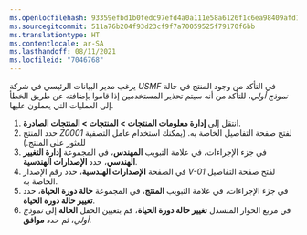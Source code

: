 ```yaml
---
ms.openlocfilehash: 93359efbd1b0fedc97efd4a0a111e58a6126f1c6ea98409afd130349399d6385
ms.sourcegitcommit: 511a76b204f93d23cf9f7a70059525f79170f6bb
ms.translationtype: HT
ms.contentlocale: ar-SA
ms.lasthandoff: 08/11/2021
ms.locfileid: "7046768"
---
```

يرغب مدير البيانات الرئيسي في شركة *USMF* في التأكد من وجود المنتج في حالة *نموذج أولي*، للتأكد من أنه سيتم تحذير المستخدمين إذا قاموا بإضافته عن طريق الخطأ إلى العمليات التي يعملون عليها.

1. انتقل إلى **إدارة معلومات المنتجات > المنتجات > المنتجات الصادرة**.
1. حدد المنتج *Z0001* لفتح صفحة التفاصيل الخاصة به. (يمكنك استخدام عامل التصفية للعثور على المنتج.)
1. في جزء الإجراءات، في علامة التبويب **المهندس**، في المجموعة **إدارة التغيير الهندسي**، حدد **الإصدارات الهندسية**.
1. في الصفحة **الإصدارات الهندسية**، حدد رقم الإصدار *V-01* لفتح صفحة التفاصيل الخاصة به.
1. في جزء الإجراءات، في علامة التبويب **المنتج**، في المجموعة **حالة دورة الحياة**، حدد **تغيير حالة دورة الحياة**.
1. في مربع الحوار المنسدل **تغيير حالة دورة الحياة**، قم بتعيين الحقل **الحالة** إلى *نموذج أولي*، ثم حدد **موافق**.

